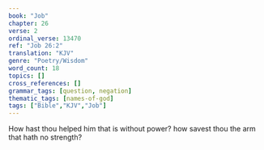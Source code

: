 ```yaml
---
book: "Job"
chapter: 26
verse: 2
ordinal_verse: 13470
ref: "Job 26:2"
translation: "KJV"
genre: "Poetry/Wisdom"
word_count: 18
topics: []
cross_references: []
grammar_tags: [question, negation]
thematic_tags: [names-of-god]
tags: ["Bible","KJV","Job"]
---
```

How hast thou helped him that is without power? how savest thou the arm that hath no strength?
